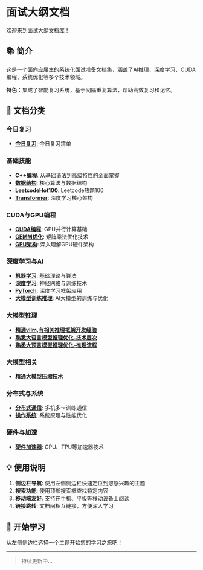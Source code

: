 # 面试大纲文档

欢迎来到面试大纲文档库！

## 📚 简介

这是一个面向应届生的系统化面试准备文档集，涵盖了AI推理、深度学习、CUDA编程、系统优化等多个技术领域。

**特色**：集成了智能复习系统，基于间隔重复算法，帮助高效复习和记忆。

## 🎯 文档分类

### 今日复习

- **[今日复习](今日复习.md)**: 今日复习清单

### 基础技能
- **[C++编程](面试大纲/精通C++.md)**: 从基础语法到高级特性的全面掌握
- **[数据结构](面试大纲/精通数据结构.md)**: 核心算法与数据结构
- **[LeetcodeHot100](面试大纲/LeetcodeHot100.md)**: Leetcode热题100
- **[Transformer](面试大纲/精通Transformer.md)**: 深度学习核心架构

### CUDA与GPU编程
- **[CUDA编程](面试大纲/cuda.md)**: GPU并行计算基础
- **[GEMM优化](面试大纲/gemm-opt.md)**: 矩阵乘法优化技术
- **[GPU架构](面试大纲/熟悉GPU架构.md)**: 深入理解GPU硬件架构

### 深度学习与AI
- **[机器学习](面试大纲/机器学习.md)**: 基础理论与算法
- **[深度学习](面试大纲/深度学习.md)**: 神经网络与训练技术
- **[PyTorch](面试大纲/pytorch.md)**: 深度学习框架应用
- **[大模型训练推理](面试大纲/AI大模型训练推理及优化.md)**: AI大模型的训练与优化

### 大模型推理
- **[精通vllm,有相关推理框架开发经验](面试大纲/精通vllm,有相关推理框架开发经验.md)**
- **[熟悉大语言模型推理优化-技术层次](面试大纲/熟悉大语言模型推理优化-技术层次.md)**
- **[熟悉大预言模型推理优化-推理流程](面试大纲/熟悉大预言模型推理优化-推理流程.md)**

### 大模型相关
- **[精通大模型压缩技术](面试大纲/精通大模型压缩技术.md)**

### 分布式与系统
- **[分布式通信](面试大纲/熟悉分布式通信.md)**: 多机多卡训练通信
- **[操作系统](面试大纲/熟悉操作系统原理.md)**: 系统原理与性能优化

### 硬件与加速
- **[硬件加速器](面试大纲/熟悉常用的加速器.md)**: GPU、TPU等加速器技术

## 💡 使用说明

1. **侧边栏导航**: 使用左侧侧边栏快速定位到您感兴趣的主题
2. **搜索功能**: 使用顶部搜索框查找特定内容
3. **移动端友好**: 支持在手机、平板等移动设备上阅读
4. **链接跳转**: 文档间相互链接，方便深入学习

## 🚀 开始学习

从左侧侧边栏选择一个主题开始您的学习之旅吧！

---

> 持续更新中...
